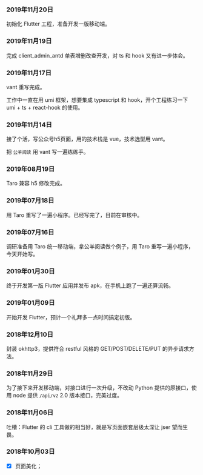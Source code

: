 ### 2019年11月20日

初始化 Flutter 工程，准备开发一版移动端。

### 2019年11月19日

完成 client_admin_antd 单表增删改查开发，对 ts 和 hook 又有进一步体会。

### 2019年11月17日

vant 重写完成。

工作中一直在用 umi 框架，想要集成 typescript 和 hook，开个工程练习一下 umi + ts + react-hook 的使用。

### 2019年11月14日

接了个活，写公众号h5页面，用的技术栈是 vue，技术选型用 vant。

把 `公羊阅读` 用 vant 写一遍练练手。

### 2019年08月19日

Taro 兼容 h5 修改完成。

### 2019年07月18日

用 Taro 重写了一遍小程序。已经写完了，目前在审核中。

### 2019年07月16日

调研准备用 Taro 统一移动端，拿公羊阅读做个例子，用 Taro 重写一遍小程序，今天开始写。

### 2019年01月30日

终于开发第一版 Flutter 应用并发布 apk，在手机上跑了一遍还算流畅。

### 2019年01月09日

开始开发 Flutter，预计一个礼拜多一点时间搞定初版。

### 2018年12月10日

封装 okhttp3，提供符合 restful 风格的 GET/POST/DELETE/PUT 的异步请求方法。

### 2018年11月29日

为了接下来开发移动端，对接口进行一次升级，不改动 Python 提供的原接口，使用 node 提供 `/api/v2` 2.0 版本接口，完美过度。

### 2018年11月06日

吐槽：Flutter 的 cli 工具做的相当好，就是写页面嵌套层级太深让 jser 望而生畏。

### 2018年10月03日

- [x] 页面美化；




